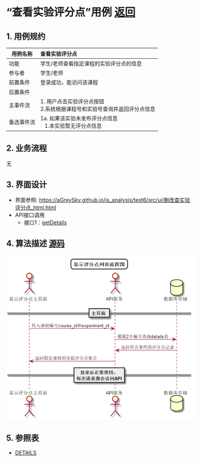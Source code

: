 # “查看实验评分点”用例 [返回](../../README.md)

## 1. 用例规约

|用例名称|查看实验评分点|
|-------|:-------------|
|功能|学生/老师查看指定课程的实验评分点的信息|
|参与者|学生/老师|
|前置条件| 登录成功，能访问该课程|
|后置条件||
|主事件流| 1. 用户点击实验评分点按钮<br/>2.系统根据课程号和实验号查询并返回评分点信息<br/>|
|备选事件流|1a. 如果该实验未发布评分点信息 <br/>&nbsp;&nbsp; 1.本实验暂无评分点信息|

## 2. 业务流程
无

## 3. 界面设计
- 界面参照: https://aGreySky.github.io/is_analysis/test6/src/ui/删改查实验评分点_html.html
- API接口调用
    - 接口1：[getDetails](../接口/getDetails.md)

## 4. 算法描述 [源码](../流程图/查看实验评分点流程图.wsd)
![查看实验评分点流程图](../images/流程图/查看实验评分点流程图.png)
    
## 5. 参照表

- [DETAILS](../数据库设计/数据库设计.md/#DETAILS)